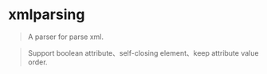 # xmlparsing

> A parser for parse xml.

> Support boolean attribute、self-closing element、keep attribute value order.